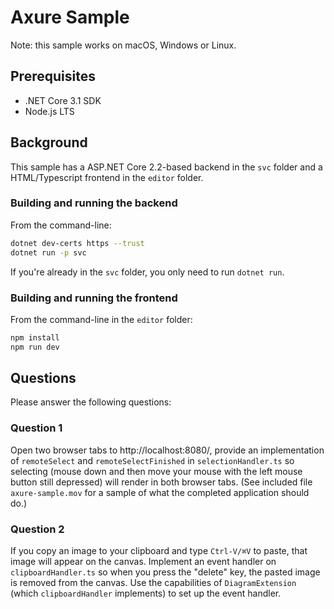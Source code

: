 # Axure Sample

Note: this sample works on macOS, Windows or Linux.

## Prerequisites

* .NET Core 3.1 SDK
* Node.js LTS

## Background

This sample has a ASP.NET Core 2.2-based backend in the `svc` folder and a HTML/Typescript frontend in the `editor` folder.

### Building and running the backend

From the command-line:

```bash
dotnet dev-certs https --trust
dotnet run -p svc
```

If you're already in the `svc` folder, you only need to run `dotnet run`.

### Building and running the frontend

From the command-line in the `editor` folder:

```bash
npm install
npm run dev
```

## Questions

Please answer the following questions:

### Question 1

Open two browser tabs to http://localhost:8080/, provide an implementation of `remoteSelect` and `remoteSelectFinished` in `selectionHandler.ts` so selecting (mouse down and then move your mouse with the left mouse button still depressed) will render in both browser tabs. (See included file `axure-sample.mov` for a sample of what the completed application should do.)

### Question 2

If you copy an image to your clipboard and type `Ctrl-V/⌘V` to paste, that image will appear on the canvas. Implement an event handler on `clipboardHandler.ts` so when you press the "delete" key, the pasted image is removed from the canvas. Use the capabilities of `DiagramExtension` (which `clipboardHandler` implements) to set up the event handler.